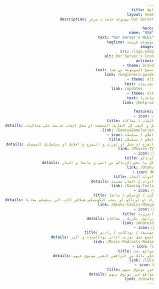 ```yaml
---
title: اهلا
layout: home
description: موسوعة خاصة ب سرفر Our Server

hero:
  name: "OSW"
  text: "Our Server's Wiki"
  tagline: موسوعة قرصنة
  image:
    src: /logo.webp
    alt: Our Server's Icon
  actions:
    - theme: brand
      text: تصفح الموسوعة من هنا
      link: /beginners-guide
    - theme: alt
      text: تحديثات
      link: /updates     
    - theme: alt
      text: ساعدنا
      link: /Help-us

features:
  - icon: ⚔
    title: العاب / محاكاة
    details: حمل و العب كل العابك المفضلة او شغل العاب قديمة علي محاكيات
    link: /Games&Emmulation
  - icon: افلام / مسلسلات
    title: افلام / مسلسلات
    details: اتفرج او حمل او تورنت و اتتفرج ع افلامك او مسلسلاتك المفضلة
    link: /Movies-TV
  - icon: 🎌
    title: اوتاكو
    details: كل ما يخص الاوتاكو من انمي و مانجا و اخبار
    link: /Otaku
  - icon: 🛠
    title: ادوات العاب
    details: ادوات ل العاب معينة
    link: /Gaming-Tools
  - icon: 📔
    title: كتب / كوميكس / مانجا
    details: بتحب القراء او اوتاكو او بتحب الكوميكس هتلاقي الادب الي بتفضلو مجانا
    link: /Books-Comics-Manga
  - icon: 📱
    title: اندرويد
    details: برامج, تكريك , محاكاة
    link: /Android
  - icon: 🥁
    title: موسيقة / بودكاست / راديو
    details: اسمع حمل تورنت اغاني بودكاستات و اكتر
    link: /Music-Podcasts-Radio
  - icon: 🔍
    title: مواقع بحث
    details: خلي بالك من الرافعن الغير موثوق فيهم
    link: /CSEs
  - icon: ❗
    title: غير موثوق بيهم
    details: مواقع غير موثوق بيهم
    link: /Unsafe
---
```


<div dir="rtl">
  <style>
    :root {
      --vp-home-hero-name-color: transparent;
      --vp-home-hero-name-background: -webkit-linear-gradient(120deg, #bd34fe 30%, #41d1ff);
      --vp-home-hero-image-background-image: linear-gradient(-45deg, #bd34fe 50%, #47caff 50%);
      --vp-home-hero-image-filter: blur(44px);
      --vp-home-hero-name-text-shadow: 0 0 10px rgba(255, 255, 255, 0.7), 0 0 20px rgba(255, 255, 255, 0.7);
    }

    @media (min-width: 640px) {
      :root {
        --vp-home-hero-image-filter: blur(56px);
      }
    }

    @media (min-width: 960px) {
      :root {
        --vp-home-hero-image-filter: blur(68px);
      }
    }

    body {
      text-align: right;
    }

    .some-element {
      margin-right: 0;
      margin-left: auto;
    }

    .vp-home-hero-name {
      color: var(--vp-home-hero-name-color);
      background: var(--vp-home-hero-name-background);
      text-shadow: var(--vp-home-hero-name-text-shadow);
    }
  </style>
</div>